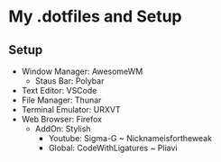 # My .dotfiles and Setup

## Setup
 - Window Manager: AwesomeWM
    - Staus Bar: Polybar
 - Text Editor: VSCode
 - File Manager: Thunar
 - Terminal Emulator: URXVT
 - Web Browser: Firefox
    - AddOn: Stylish
        - Youtube: Sigma-G ~ Nicknameisfortheweak
        - Global: CodeWithLigatures ~ Pliavi



